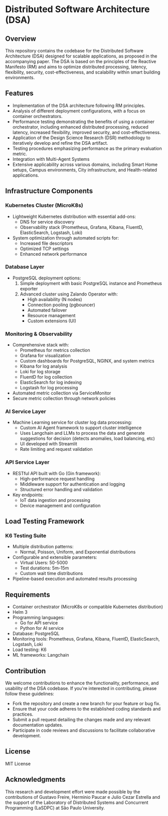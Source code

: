 # Distributed Software Architecture (DSA)

## Overview
This repository contains the codebase for the Distributed Software Architecture (DSA) designed for scalable applications, as proposed in the accompanying paper. The DSA is based on the principles of the Reactive Manifesto (RM) and aims to optimize distributed processing, latency, flexibility, security, cost-effectiveness, and scalability within smart building environments.

## Features
- Implementation of the DSA architecture following RM principles.
- Analysis of different deployment configurations, with a focus on container orchestrators.
- Performance testing demonstrating the benefits of using a container orchestrator, including enhanced distributed processing, reduced latency, increased flexibility, improved security, and cost-effectiveness.
- Application of the Design Science Research (DSR) methodology to iteratively develop and refine the DSA artifact.
- Testing procedures emphasizing performance as the primary evaluation metric.
- Integration with Multi-Agent Systems
- Extensive applicability across various domains, including Smart Home setups, Campus environments, City infrastructure, and Health-related applications.

## Infrastructure Components

### Kubernetes Cluster (MicroK8s)
- Lightweight Kubernetes distribution with essential add-ons:
  - DNS for service discovery
  - Observability stack (Prometheus, Grafana, Kibana, FluentD, ElasticSearch, Logstash, Loki)
- System optimization through automated scripts for:
  - Increased file descriptors
  - Optimized TCP settings
  - Enhanced network performance

### Database Layer
- PostgreSQL deployment options:
  1. Simple deployment with basic PostgreSQL instance and Prometheus exporter
  2. Advanced cluster using Zalando Operator with:
     - High availability (N nodes)
     - Connection pooling (pgbouncer)
     - Automated failover
     - Resource management
     - Custom extensions (UI)

### Monitoring & Observability
- Comprehensive stack with:
  - Prometheus for metrics collection
  - Grafana for visualization
  - Custom dashboards for PostgreSQL, NGINX, and system metrics
  - Kibana for log analysis
  - Loki for log storage
  - FluentD for log collection
  - ElasticSearch for log indexing
  - Logstash for log processing
- Automated metric collection via ServiceMonitor
- Secure metric collection through network policies

### AI Service Layer
- Machine Learning service for cluster log data processing:
  - Custom AI Agent framework to support cluster intelligence
  - Uses Langchain and LLMs to process the data and generate suggestions for decision (detects anomalies, load balancing, etc)
  - UI developed with Streamlit
  - Rate limiting and request validation

### API Service Layer
- RESTful API built with Go (Gin framework):
  - High-performance request handling
  - Middleware support for authentication and logging
  - Structured error handling and validation
- Key endpoints:
  - IoT data ingestion and processing
  - Device management and configuration


## Load Testing Framework

### K6 Testing Suite
- Multiple distribution patterns:
  - Normal, Poisson, Uniform, and Exponential distributions
- Configurable and extensible parameters:
  - Virtual Users: 50-5000
  - Test durations: 5m-15m
  - Custom wait time distributions
- Pipeline-based execution and automated results processing

## Requirements
- Container orchestrator (MicroK8s or compatible Kubernetes distribution)
- Helm 3
- Programming languages: 
  - Go for API service
  - Python for AI service
- Database: PostgreSQL
- Monitoring tools: Prometheus, Grafana, Kibana, FluentD, ElasticSearch, Logstash, Loki
- Load testing: K6
- ML frameworks: Langchain


## Contribution
We welcome contributions to enhance the functionality, performance, and usability of the DSA codebase. If you're interested in contributing, please follow these guidelines:
- Fork the repository and create a new branch for your feature or bug fix.
- Ensure that your code adheres to the established coding standards and practices.
- Submit a pull request detailing the changes made and any relevant documentation updates.
- Participate in code reviews and discussions to facilitate collaborative development.

## License
MIT License 

## Acknowledgments
This research and development effort were made possible by the contributions of Gustavo Freire, Herminio Paucar e Julio Cezar Estrella and the support of the Laboratory of Distributed Systems and Concurrent Programming (LaSDPC) at São Paulo University.